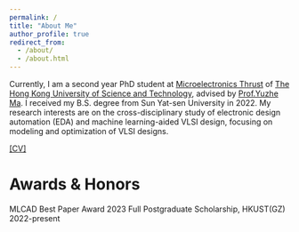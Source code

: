 ```yaml
---
permalink: /
title: "About Me"
author_profile: true
redirect_from: 
  - /about/
  - /about.html
---
```


Currently, I am a second year PhD student at [Microelectronics Thrust](https://www.hkust-gz.edu.cn/academics/hubs-and-thrust-areas/function-hub/microelectronics/) of [The Hong Kong University of Science and Technology](https://www.hkust-gz.edu.cn/), advised by [Prof.Yuzhe Ma](https://www.yuzhe-ma.com/). I received my B.S. degree from Sun Yat-sen University in 2022. My research interests are on the cross-disciplinary study of electronic design automation (EDA) and machine learning-aided VLSI design, focusing on modeling and optimization of VLSI designs.

[[CV]](../assets/cv.pdf)

Awards & Honors
======
MLCAD Best Paper Award        2023
Full Postgraduate Scholarship, HKUST(GZ)        2022-present




